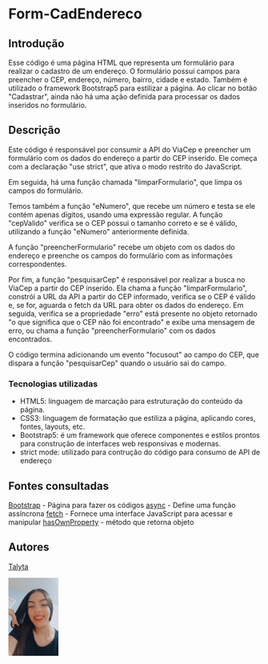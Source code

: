 # Form-CadEndereco

## Introdução
Esse código é uma página HTML que representa um formulário para realizar o cadastro de um endereço. O formulário possui campos para preencher o CEP, endereço, número, bairro, cidade e estado. Também é utilizado o framework Bootstrap5 para estilizar a página. Ao clicar no botão "Cadastrar", ainda não há uma ação definida para processar os dados inseridos no formulário.

## Descrição 

Este código é responsável por consumir a API do ViaCep e preencher um formulário com os dados do endereço a partir do CEP inserido. Ele começa com a declaração "use strict", que ativa o modo restrito do JavaScript. 

Em seguida, há uma função chamada "limparFormulario", que limpa os campos do formulário. 

Temos também a função "eNumero", que recebe um número e testa se ele contém apenas dígitos, usando uma expressão regular. A função "cepValido" verifica se o CEP possui o tamanho correto e se é válido, utilizando a função "eNumero" anteriormente definida. 

A função "preencherFormulario" recebe um objeto com os dados do endereço e preenche os campos do formulário com as informações correspondentes. 

Por fim, a função "pesquisarCep" é responsável por realizar a busca no ViaCep a partir do CEP inserido. Ela chama a função "limparFormulario", constrói a URL da API a partir do CEP informado, verifica se o CEP é válido e, se for, aguarda o fetch da URL para obter os dados do endereço. Em seguida, verifica se a propriedade "erro" está presente no objeto retornado "o que significa que o CEP não foi encontrado" e exibe uma mensagem de erro, ou chama a função "preencherFormulario" com os dados encontrados. 

O código termina adicionando um evento "focusout" ao campo do CEP, que dispara a função "pesquisarCep" quando o usuário sai do campo.

### Tecnologias utilizadas

- HTML5: linguagem de marcação para estruturação do conteúdo da página.
- CSS3: linguagem de formatação que estiliza a página, aplicando cores, fontes, layouts, etc.
- Bootstrap5: é um framework que oferece componentes e estilos prontos para construção de interfaces web responsivas e modernas.
- strict mode: utilizado para contrução do código para consumo de API de endereço

## Fontes consultadas

[Bootstrap](https://getbootstrap.com/docs/5.0/forms/layout/) - Página para fazer os códigos
[async](https://developer.mozilla.org/pt-BR/docs/Web/JavaScript/Reference/Statements/async_function) - Define uma função assíncrona
[fetch](https://developer.mozilla.org/pt-BR/docs/Web/API/Fetch_API/Using_Fetch) - Fornece uma interface JavaScript para acessar e manipular
[hasOwnProperty](https://developer.mozilla.org/en-US/docs/Web/JavaScript/Reference/Global_Objects/Object/hasOwnProperty) - método que retorna objeto 

## Autores

[Talyta](https://github.com/poxxataly26/portfolio-pessoal) 

<img src="https://github.com/poxxataly26/portfolio-pessoal/blob/main/Img/foto.jpeg" width="100px">